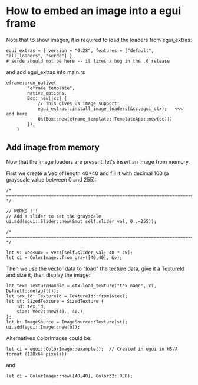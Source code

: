 # How to embed an image into a egui frame

Note that to show images, it is required to load the loaders from egui_extras:

```
egui_extras = { version = "0.28", features = ["default", "all_loaders", "serde"] }
# serde should not be here -- it fixes a bug in the .0 release
```

and add egui_extras into main.rs

```
eframe::run_native(
        "eframe template",
        native_options,
        Box::new(|cc| {
            // This gives us image support:
            egui_extras::install_image_loaders(&cc.egui_ctx);   <<< add here
            Ok(Box::new(eframe_template::TemplateApp::new(cc)))
        }),
    )
```
## Add image from memory

Now that the image loaders are present, let's insert an image from memory.

First we create a Vec of length 40*40 and fill it with decimal 100 (a grayscale value between 0 and 255):

```
/* ======================================================================================= */

// WORKS !!!
// Add a slider to set the grayscale
ui.add(egui::Slider::new(&mut self.slider_val, 0..=255));

/* ======================================================================================= */
```
```
let v: Vec<u8> = vec![self.slider_val; 40 * 40];
let ci = ColorImage::from_gray([40,40], &v);
```
Then we use the vector data to "load" the texture data, give it a TextureId and size it, then display the image:
```
let tex: TextureHandle = ctx.load_texture("tex name", ci, Default::default());
let tex_id: TextureId = TextureId::from(&tex);
let st: SizedTexture = SizedTexture {
    id: tex_id,
    size: Vec2::new(40., 40.),
};
let b: ImageSource = ImageSource::Texture(st);
ui.add(egui::Image::new(b));
```
Alternatives ColorImages could be:
```
let ci = egui::ColorImage::example();  // Created in egui in HSVA format (128x64 pixels))
```
and
```
let ci = ColorImage::new([40,40], Color32::RED);
```
